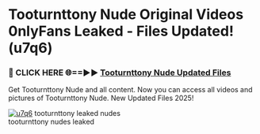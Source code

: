 # Tooturnttony Nude Original Videos 0nlyFans Leaked - Files Updated! (u7q6)

<h3>🔴 CLICK HERE 🌐==►► <a href="https://tinyurl.com/yrmya6cz" rel="nofollow">Tooturnttony Nude Updated Files</a></h3>

Get Tooturnttony Nude and all content. Now you can access all videos and pictures of Tooturnttony Nude. New Updated Files 2025!

[![u7q6](https://i.imgur.com/FMdXYCs.gif)](https://tinyurl.com/yrmya6cz)
tooturnttony leaked nudes<br>
tooturnttony nudes leaked